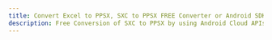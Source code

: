 ---title: Convert Excel to PPSX, SXC to PPSX FREE Converter or Android SDKdescription: Free Conversion of SXC to PPSX by using Android Cloud APIs & SDKs. Also Create, Edit & Render Microsoft Excel, CSV and SpreadsheetML worksheets or spreadsheet in the Cloud.---